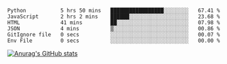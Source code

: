 <!--START_SECTION:waka-->

```text
Python           5 hrs 50 mins   █████████████████░░░░░░░░   67.41 %
JavaScript       2 hrs 2 mins    ██████░░░░░░░░░░░░░░░░░░░   23.68 %
HTML             41 mins         ██░░░░░░░░░░░░░░░░░░░░░░░   07.98 %
JSON             4 mins          ▒░░░░░░░░░░░░░░░░░░░░░░░░   00.86 %
GitIgnore file   0 secs          ░░░░░░░░░░░░░░░░░░░░░░░░░   00.07 %
Env File         0 secs          ░░░░░░░░░░░░░░░░░░░░░░░░░   00.00 %
```

<!--END_SECTION:waka-->

[![Anurag's GitHub stats](https://github-readme-stats.vercel.app/api?username=FelipeRistow&count_private=true&theme=synthwave)](https://github.com/anuraghazra/github-readme-stats)
